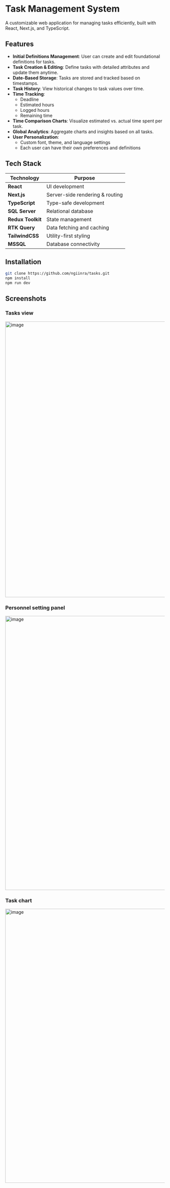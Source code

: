 # Task Management System

A customizable web application for managing tasks efficiently, built with React, Next.js, and TypeScript.

## Features

- **Initial Definitions Management**: User can create and edit foundational definitions for tasks.
- **Task Creation & Editing**: Define tasks with detailed attributes and update them anytime.
- **Date-Based Storage**: Tasks are stored and tracked based on timestamps.
- **Task History**: View historical changes to task values over time.
- **Time Tracking**:
  - Deadline
  - Estimated hours
  - Logged hours
  - Remaining time
- **Time Comparison Charts**: Visualize estimated vs. actual time spent per task.
- **Global Analytics**: Aggregate charts and insights based on all tasks.
- **User Personalization**:
  - Custom font, theme, and language settings
  - Each user can have their own preferences and definitions

## Tech Stack

| Technology        | Purpose                                      |
|-------------------|----------------------------------------------|
| **React**         | UI development                               |
| **Next.js**       | Server-side rendering & routing              |
| **TypeScript**    | Type-safe development                        |
| **SQL Server**    | Relational database                          |
| **Redux Toolkit** | State management                             |
| **RTK Query**     | Data fetching and caching                    |
| **TailwindCSS**   | Utility-first styling                        |
| **MSSQL**         | Database connectivity                        |

## Installation

```bash
git clone https://github.com/ngiinra/tasks.git
npm install
npm run dev
```

## Screenshots
### Tasks view
<img width="1712" height="872" alt="image" src="https://github.com/user-attachments/assets/54c9d94d-be91-4027-94f1-7d7cf2c2428e" />

### Personnel setting panel
<img width="1716" height="867" alt="image" src="https://github.com/user-attachments/assets/6176a8cc-ae6c-4f01-aaa3-92d372ed9505" />

### Task chart
<img width="1695" height="867" alt="image" src="https://github.com/user-attachments/assets/575cc232-c9ec-4aa8-a0fd-37226496e87d" />


